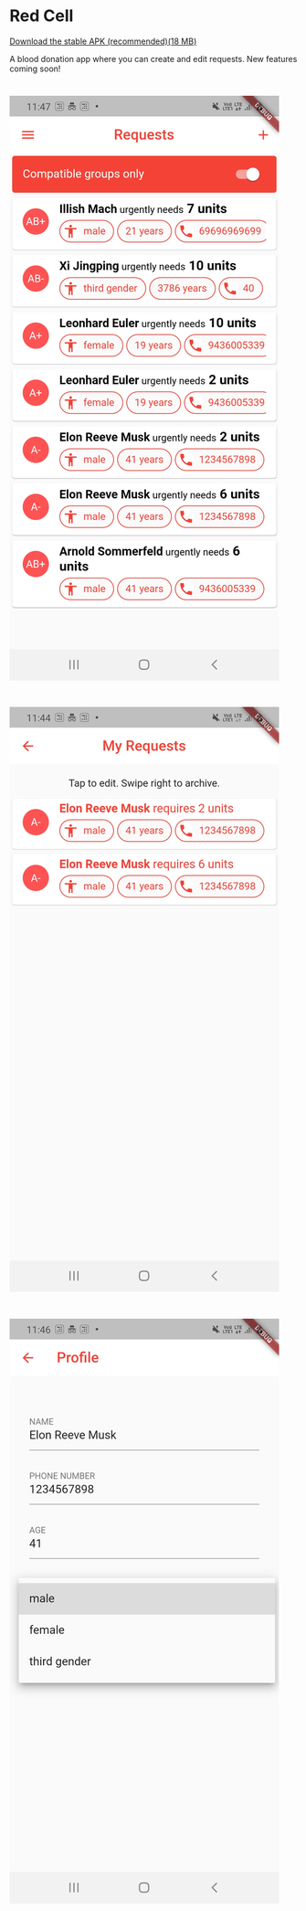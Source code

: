 # Red Cell
[Download the stable APK (recommended)(18 MB)](https://drive.google.com/file/d/1nbFRpTYZ92_lqN8RhA1IKN0hP-tk8J8J/view?usp=sharing)

A blood donation app where you can create and edit requests. New features coming soon!
# ![Feed](screenshots/requests.jpg)
# ![create](screenshots/make_request.jpg)
# ![delete](screenshots/profile.jpg) 
